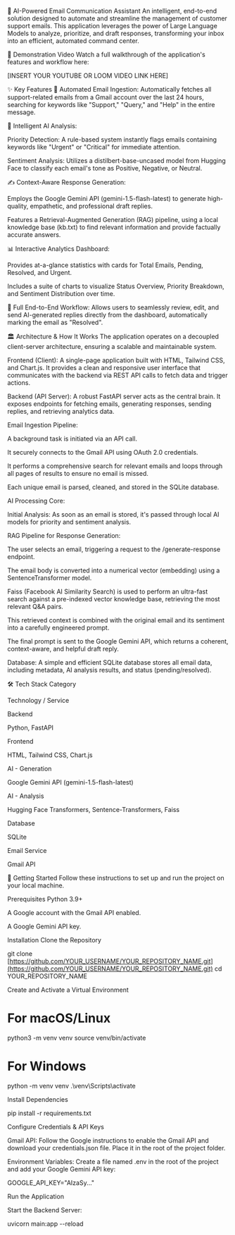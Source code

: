 📧 AI-Powered Email Communication Assistant
An intelligent, end-to-end solution designed to automate and streamline the management of customer support emails. This application leverages the power of Large Language Models to analyze, prioritize, and draft responses, transforming your inbox into an efficient, automated command center.

🎥 Demonstration Video
Watch a full walkthrough of the application's features and workflow here:

[INSERT YOUR YOUTUBE OR LOOM VIDEO LINK HERE]

✨ Key Features
📨 Automated Email Ingestion: Automatically fetches all support-related emails from a Gmail account over the last 24 hours, searching for keywords like "Support," "Query," and "Help" in the entire message.

🤖 Intelligent AI Analysis:

Priority Detection: A rule-based system instantly flags emails containing keywords like "Urgent" or "Critical" for immediate attention.

Sentiment Analysis: Utilizes a distilbert-base-uncased model from Hugging Face to classify each email's tone as Positive, Negative, or Neutral.

✍️ Context-Aware Response Generation:

Employs the Google Gemini API (gemini-1.5-flash-latest) to generate high-quality, empathetic, and professional draft replies.

Features a Retrieval-Augmented Generation (RAG) pipeline, using a local knowledge base (kb.txt) to find relevant information and provide factually accurate answers.

📊 Interactive Analytics Dashboard:

Provides at-a-glance statistics with cards for Total Emails, Pending, Resolved, and Urgent.

Includes a suite of charts to visualize Status Overview, Priority Breakdown, and Sentiment Distribution over time.

🔄 Full End-to-End Workflow: Allows users to seamlessly review, edit, and send AI-generated replies directly from the dashboard, automatically marking the email as "Resolved".

🏛️ Architecture & How It Works
The application operates on a decoupled client-server architecture, ensuring a scalable and maintainable system.

Frontend (Client): A single-page application built with HTML, Tailwind CSS, and Chart.js. It provides a clean and responsive user interface that communicates with the backend via REST API calls to fetch data and trigger actions.

Backend (API Server): A robust FastAPI server acts as the central brain. It exposes endpoints for fetching emails, generating responses, sending replies, and retrieving analytics data.

Email Ingestion Pipeline:

A background task is initiated via an API call.

It securely connects to the Gmail API using OAuth 2.0 credentials.

It performs a comprehensive search for relevant emails and loops through all pages of results to ensure no email is missed.

Each unique email is parsed, cleaned, and stored in the SQLite database.

AI Processing Core:

Initial Analysis: As soon as an email is stored, it's passed through local AI models for priority and sentiment analysis.

RAG Pipeline for Response Generation:

The user selects an email, triggering a request to the /generate-response endpoint.

The email body is converted into a numerical vector (embedding) using a SentenceTransformer model.

Faiss (Facebook AI Similarity Search) is used to perform an ultra-fast search against a pre-indexed vector knowledge base, retrieving the most relevant Q&A pairs.

This retrieved context is combined with the original email and its sentiment into a carefully engineered prompt.

The final prompt is sent to the Google Gemini API, which returns a coherent, context-aware, and helpful draft reply.

Database: A simple and efficient SQLite database stores all email data, including metadata, AI analysis results, and status (pending/resolved).

🛠️ Tech Stack
Category

Technology / Service

Backend

Python, FastAPI

Frontend

HTML, Tailwind CSS, Chart.js

AI - Generation

Google Gemini API (gemini-1.5-flash-latest)

AI - Analysis

Hugging Face Transformers, Sentence-Transformers, Faiss

Database

SQLite

Email Service

Gmail API

🚀 Getting Started
Follow these instructions to set up and run the project on your local machine.

Prerequisites
Python 3.9+

A Google account with the Gmail API enabled.

A Google Gemini API key.

Installation
Clone the Repository

git clone [https://github.com/YOUR_USERNAME/YOUR_REPOSITORY_NAME.git](https://github.com/YOUR_USERNAME/YOUR_REPOSITORY_NAME.git)
cd YOUR_REPOSITORY_NAME

Create and Activate a Virtual Environment

# For macOS/Linux
python3 -m venv venv
source venv/bin/activate

# For Windows
python -m venv venv
.\venv\Scripts\activate

Install Dependencies

pip install -r requirements.txt

Configure Credentials & API Keys

Gmail API: Follow the Google instructions to enable the Gmail API and download your credentials.json file. Place it in the root of the project folder.

Environment Variables: Create a file named .env in the root of the project and add your Google Gemini API key:

GOOGLE_API_KEY="AIzaSy..."

Run the Application

Start the Backend Server:

uvicorn main:app --reload
